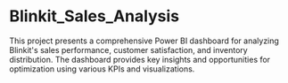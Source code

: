 # Blinkit_Sales_Analysis
This project presents a comprehensive Power BI dashboard for analyzing Blinkit's sales performance, customer satisfaction, and inventory distribution. The dashboard provides key insights and opportunities for optimization using various KPIs and visualizations.
